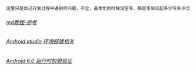 `这里只是自己开发过程中遇到的问题，不全，基本忙的时候没空写，都是事后记起多少写多少😊`
###### [md教程-参考](https://github.com/wzl912920/test/blob/master/doc/md%E6%95%99%E7%A8%8B.md "README.md使用教程")
###### [Android studio 环境搭建相关](https://github.com/wzl912920/test/blob/master/doc/AS%E7%8E%AF%E5%A2%83%E6%90%AD%E5%BB%BA)
###### [Android 6.0 运行时权限验证](https://github.com/wzl912920/test/blob/master/doc/Android6.0%E8%BF%90%E8%A1%8C%E6%97%B6%E6%9D%83%E9%99%90%E9%AA%8C%E8%AF%81)

